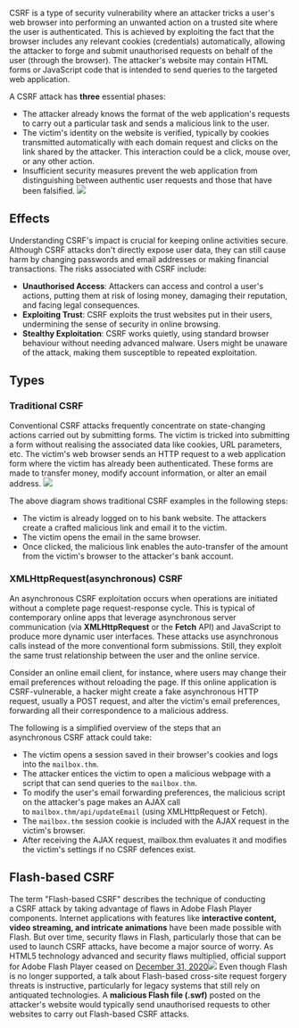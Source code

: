 CSRF is a type of security vulnerability where an attacker tricks a user's web browser into performing an unwanted action on a trusted site where the user is authenticated. This is achieved by exploiting the fact that the browser includes any relevant cookies (credentials) automatically, allowing the attacker to forge and submit unauthorised requests on behalf of the user (through the browser). The attacker's website may contain HTML forms or JavaScript code that is intended to send queries to the targeted web application.

A CSRF attack has **three** essential phases:
- The attacker already knows the format of the web application's requests to carry out a particular task and sends a malicious link to the user.
- The victim's identity on the website is verified, typically by cookies transmitted automatically with each domain request and clicks on the link shared by the attacker. This interaction could be a click, mouse over, or any other action.
- Insufficient security measures prevent the web application from distinguishing between authentic user requests and those that have been falsified.	![](Pasted%20image%2020241224131423.png)

## Effects
Understanding CSRF's impact is crucial for keeping online activities secure. Although CSRF attacks don't directly expose user data, they can still cause harm by changing passwords and email addresses or making financial transactions. The risks associated with CSRF include:

- **Unauthorised Access**: Attackers can access and control a user's actions, putting them at risk of losing money, damaging their reputation, and facing legal consequences.
- **Exploiting Trust**: CSRF exploits the trust websites put in their users, undermining the sense of security in online browsing.
- **Stealthy Exploitation**: CSRF works quietly, using standard browser behaviour without needing advanced malware. Users might be unaware of the attack, making them susceptible to repeated exploitation.


## Types
### **Traditional CSRF**
Conventional CSRF attacks frequently concentrate on state-changing actions carried out by submitting forms. The victim is tricked into submitting a form without realising the associated data like cookies, URL parameters, etc. The victim's web browser sends an HTTP request to a web application form where the victim has already been authenticated. These forms are made to transfer money, modify account information, or alter an email address.
	![](Pasted%20image%2020241224131838.png)

The above diagram shows traditional CSRF examples in the following steps:
- The victim is already logged on to his bank website. The attackers create a crafted malicious link and email it to the victim.
- The victim opens the email in the same browser.
- Once clicked, the malicious link enables the auto-transfer of the amount from the victim's browser to the attacker's bank account.

### **XMLHttpRequest(asynchronous) CSRF**
An asynchronous CSRF exploitation occurs when operations are initiated without a complete page request-response cycle. This is typical of contemporary online apps that leverage asynchronous server communication (via **XMLHttpRequest** or the **Fetch** API) and JavaScript to produce more dynamic user interfaces. These attacks use asynchronous calls instead of the more conventional form submissions. Still, they exploit the same trust relationship between the user and the online service.

Consider an online email client, for instance, where users may change their email preferences without reloading the page. If this online application is CSRF-vulnerable, a hacker might create a fake asynchronous HTTP request, usually a POST request, and alter the victim's email preferences, forwarding all their correspondence to a malicious address.

The following is a simplified overview of the steps that an asynchronous CSRF attack could take:
- The victim opens a session saved in their browser's cookies and logs into the `mailbox.thm`.  
- The attacker entices the victim to open a malicious webpage with a script that can send queries to the `mailbox.thm`.  
- To modify the user's email forwarding preferences, the malicious script on the attacker's page makes an AJAX call to `mailbox.thm/api/updateEmail` (using XMLHttpRequest or Fetch).
- The `mailbox.thm` session cookie is included with the AJAX request in the victim's browser.
- After receiving the AJAX request, mailbox.thm evaluates it and modifies the victim's settings if no CSRF defences exist.

## **Flash-based CSRF**
The term "Flash-based CSRF" describes the technique of conducting a CSRF attack by taking advantage of flaws in Adobe Flash Player components. Internet applications with features like **interactive content, video streaming, and intricate animations** have been made possible with Flash. But over time, security flaws in Flash, particularly those that can be used to launch CSRF attacks, have become a major source of worry. As HTML5 technology advanced and security flaws multiplied, official support for Adobe Flash Player ceased on [December 31, 2020](https://www.adobe.com/products/flashplayer/end-of-life.html)![](Pasted%20image%2020241224132847.png)
Even though Flash is no longer supported, a talk about Flash-based cross-site request forgery threats is instructive, particularly for legacy systems that still rely on antiquated technologies. A **malicious Flash file (.swf)** posted on the attacker's website would typically send unauthorised requests to other websites to carry out Flash-based CSRF attacks.